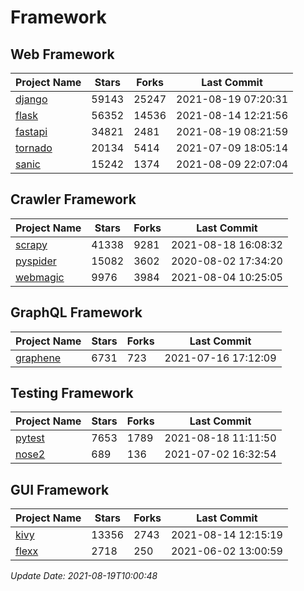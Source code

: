 # Framework

## Web Framework
| Project Name | Stars | Forks | Last Commit |
| ------------ | ----- | ----- | ----------- |
| [django](https://github.com/django/django) | 59143 | 25247 | 2021-08-19 07:20:31 |
| [flask](https://github.com/pallets/flask) | 56352 | 14536 | 2021-08-14 12:21:56 |
| [fastapi](https://github.com/tiangolo/fastapi) | 34821 | 2481 | 2021-08-19 08:21:59 |
| [tornado](https://github.com/tornadoweb/tornado) | 20134 | 5414 | 2021-07-09 18:05:14 |
| [sanic](https://github.com/sanic-org/sanic) | 15242 | 1374 | 2021-08-09 22:07:04 |

## Crawler Framework
| Project Name | Stars | Forks | Last Commit |
| ------------ | ----- | ----- | ----------- |
| [scrapy](https://github.com/scrapy/scrapy) | 41338 | 9281 | 2021-08-18 16:08:32 |
| [pyspider](https://github.com/binux/pyspider) | 15082 | 3602 | 2020-08-02 17:34:20 |
| [webmagic](https://github.com/code4craft/webmagic) | 9976 | 3984 | 2021-08-04 10:25:05 |

## GraphQL Framework
| Project Name | Stars | Forks | Last Commit |
| ------------ | ----- | ----- | ----------- |
| [graphene](https://github.com/graphql-python/graphene) | 6731 | 723 | 2021-07-16 17:12:09 |

## Testing Framework
| Project Name | Stars | Forks | Last Commit |
| ------------ | ----- | ----- | ----------- |
| [pytest](https://github.com/pytest-dev/pytest) | 7653 | 1789 | 2021-08-18 11:11:50 |
| [nose2](https://github.com/nose-devs/nose2) | 689 | 136 | 2021-07-02 16:32:54 |

## GUI Framework
| Project Name | Stars | Forks | Last Commit |
| ------------ | ----- | ----- | ----------- |
| [kivy](https://github.com/kivy/kivy) | 13356 | 2743 | 2021-08-14 12:15:19 |
| [flexx](https://github.com/flexxui/flexx) | 2718 | 250 | 2021-06-02 13:00:59 |

*Update Date: 2021-08-19T10:00:48*